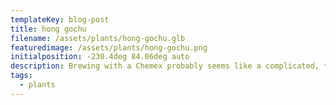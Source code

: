 ```yaml
---
templateKey: blog-post
title: hong gochu
filename: /assets/plants/hong-gochu.glb
featuredimage: /assets/plants/hong-gochu.png
initialposition: -230.4deg 84.06deg auto
description: Brewing with a Chemex probably seems like a complicated, time-consuming ordeal, but once you get used to the process, it becomes a soothing ritual that's worth the effort every time.
tags:
  - plants
---
```

